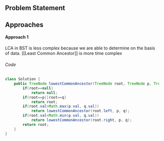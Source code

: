 ## Problem Statement

## Approaches
#### Approach 1
LCA in BST is less complex because we are able to determine on the basis of data.
[[Least Common Ancestor]] is more time complex

###### Code
```java
class Solution {
    public TreeNode lowestCommonAncestor(TreeNode root, TreeNode p, TreeNode q) {
        if(root==null)
            return null;
        if(root==p||root==q)
            return root;
        if(root.val>Math.max(p.val, q.val))
            return lowestCommonAncestor(root.left, p, q);
        if(root.val<Math.min(p.val, q.val))
            return lowestCommonAncestor(root.right, p, q);
        return root;
    }
}
```